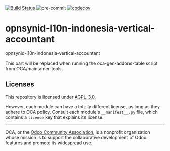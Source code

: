 [![Build Status](https://travis-ci.com/open-synergy/opnsynid-l10n-indonesia-vertical-accountant.svg?branch=8.0)](https://travis-ci.com/open-synergy/opnsynid-l10n-indonesia-vertical-accountant)
![pre-commit](https://github.com/open-synergy/opnsynid-l10n-indonesia-vertical-accountant/actions/workflows/pre-commit.yml/badge.svg)
[![codecov](https://codecov.io/gh/open-synergy/opnsynid-l10n-indonesia-vertical-accountant/branch/8.0/graph/badge.svg)](https://codecov.io/gh/open-synergy/opnsynid-l10n-indonesia-vertical-accountant)

<!-- /!\ do not modify above this line -->

# opnsynid-l10n-indonesia-vertical-accountant

opnsynid-l10n-indonesia-vertical-accountant

<!-- /!\ do not modify below this line -->

<!-- prettier-ignore-start -->

[//]: # (addons)

This part will be replaced when running the oca-gen-addons-table script from OCA/maintainer-tools.

[//]: # (end addons)

<!-- prettier-ignore-end -->

## Licenses

This repository is licensed under [AGPL-3.0](LICENSE).

However, each module can have a totally different license, as long as they adhere to OCA
policy. Consult each module's `__manifest__.py` file, which contains a `license` key
that explains its license.

----

OCA, or the [Odoo Community Association](http://odoo-community.org/), is a nonprofit
organization whose mission is to support the collaborative development of Odoo features
and promote its widespread use.
